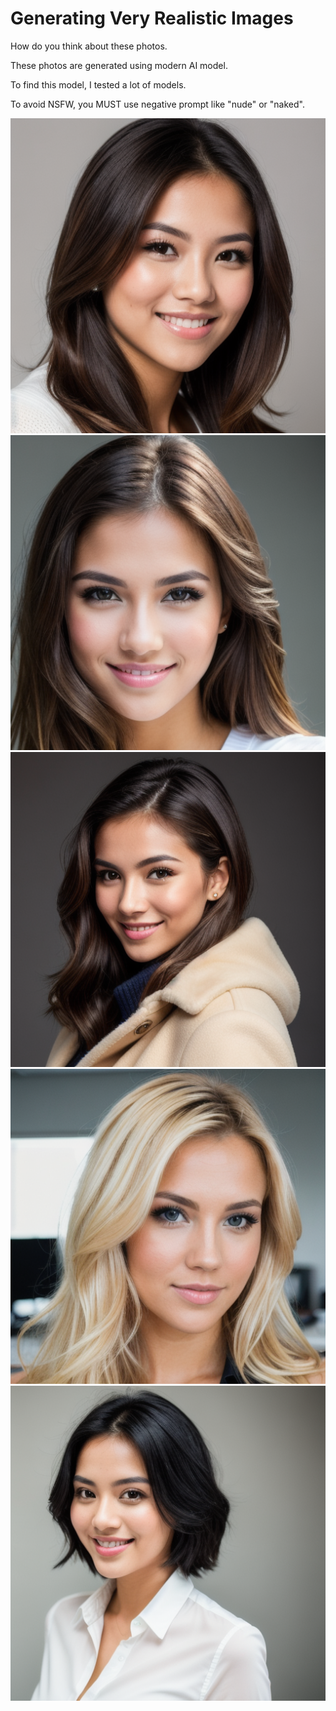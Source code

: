 # Generating Very Realistic Images

How do you think about these photos.

These photos are generated using modern AI model.

To find this model, I tested a lot of models.

To avoid NSFW, you MUST use negative prompt like "nude" or "naked".

<img src="images/5.png">
<img src="images/4.png">
<img src="images/3.png">
<img src="images/2.png">
<img src="images/1.png">
